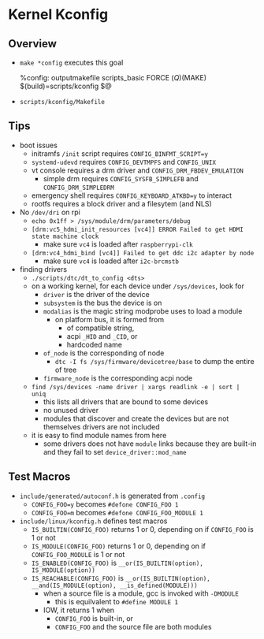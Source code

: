 Kernel Kconfig
==============

## Overview

- `make *config` executes this goal

    %config: outputmakefile scripts_basic FORCE
            $(Q)$(MAKE) $(build)=scripts/kconfig $@
- `scripts/kconfig/Makefile`

## Tips

- boot issues
  - initramfs `/init` script requires `CONFIG_BINFMT_SCRIPT=y`
  - `systemd-udevd` requires `CONFIG_DEVTMPFS` and `CONFIG_UNIX`
  - vt console requires a drm driver and `CONFIG_DRM_FBDEV_EMULATION`
    - simple drm requires `CONFIG_SYSFB_SIMPLEFB` and `CONFIG_DRM_SIMPLEDRM`
  - emergency shell requires  `CONFIG_KEYBOARD_ATKBD=y` to interact
  - rootfs requires a block driver and a filesytem (and NLS)
- No `/dev/dri` on rpi
  - `echo 0x1ff > /sys/module/drm/parameters/debug`
  - `[drm:vc5_hdmi_init_resources [vc4]] ERROR Failed to get HDMI state machine clock`
    - make sure `vc4` is loaded after `raspberrypi-clk`
  - `[drm:vc4_hdmi_bind [vc4]] Failed to get ddc i2c adapter by node`
    - make sure `vc4` is loaded after `i2c-brcmstb`
- finding drivers
  - `./scripts/dtc/dt_to_config <dts>`
  - on a working kernel, for each device under `/sys/devices`, look for
    - `driver` is the driver of the device
    - `subsystem` is the bus the device is on
    - `modalias` is the magic string modprobe uses to load a module
      - on platform bus, it is formed from
        - of compatible string,
        - acpi `_HID` and `_CID`, or
        - hardcoded name
    - `of_node` is the corresponding of node
      - `dtc -I fs /sys/firmware/devicetree/base` to dump the entire of tree
    - `firmware_node` is the corresponding acpi node
  - `find /sys/devices -name driver | xargs readlink -e | sort | uniq`
    - this lists all drivers that are bound to some devices
    - no unused driver
    - modules that discover and create the devices but are not themselves
      drivers are not included
  - it is easy to find module names from here
    - some drivers does not have `module` links because they are built-in and
      they fail to set `device_driver::mod_name`

## Test Macros

- `include/generated/autoconf.h` is generated from `.config`
  - `CONFIG_FOO=y` becomes `#defone CONFIG_FOO 1`
  - `CONFIG_FOO=m` becomes `#defone CONFIG_FOO_MODULE 1`
- `include/linux/kconfig.h` defines test macros
  - `IS_BUILTIN(CONFIG_FOO)` returns 1 or 0, depending on if `CONFIG_FOO` is 1
    or not
  - `IS_MODULE(CONFIG_FOO)` returns 1 or 0, depending on if
    `CONFIG_FOO_MODULE` is 1 or not
  - `IS_ENABLED(CONFIG_FOO)` is `__or(IS_BUILTIN(option), IS_MODULE(option))`
  - `IS_REACHABLE(CONFIG_FOO)` is `__or(IS_BUILTIN(option), __and(IS_MODULE(option), __is_defined(MODULE)))`
    - when a source file is a module, gcc is invoked with `-DMODULE`
      - this is equilvalent to `#define MODULE 1`
    - IOW, it returns 1 when
      - `CONFIG_FOO` is built-in, or
      - `CONFIG_FOO` and the source file are both modules

